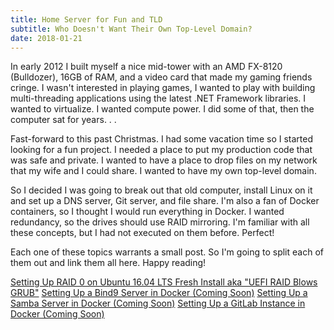 ```yaml
---
title: Home Server for Fun and TLD
subtitle: Who Doesn't Want Their Own Top-Level Domain?
date: 2018-01-21
---
```



In early 2012 I built myself a nice mid-tower with an AMD FX-8120 (Bulldozer), 16GB of RAM, and a video card that made my gaming friends cringe. I wasn't interested in playing games, I wanted to play with building multi-threading applications using the latest .NET Framework libraries. I wanted to virtualize. I wanted compute power. I did some of that, then the computer sat for years. . . 

Fast-forward to this past Christmas. I had some vacation time so I started looking for a fun project. I needed a place to put my production code that was safe and private. I wanted to have a place to drop files on my network that my wife and I could share. I wanted to have my own top-level domain.

So I decided I was going to break out that old computer, install Linux on it and set up a DNS server, Git server, and file share. I'm also a fan of Docker containers, so I thought I would run everything in Docker. I wanted redundancy, so the drives should use RAID mirroring. I'm familiar with all these concepts, but I had not executed on them before. Perfect!

Each one of these topics warrants a small post. So I'm going to split each of them out and link them all here. Happy reading!

[Setting Up RAID 0 on Ubuntu 16.04 LTS Fresh Install aka "UEFI RAID Blows GRUB"](/2018/01/26/UEFI-RAID-Blows-GRUB)
[Setting Up a Bind9 Server in Docker (Coming Soon)]()
[Setting Up a Samba Server in Docker (Coming Soon)]()
[Setting Up a GitLab Instance in Docker (Coming Soon)]()
